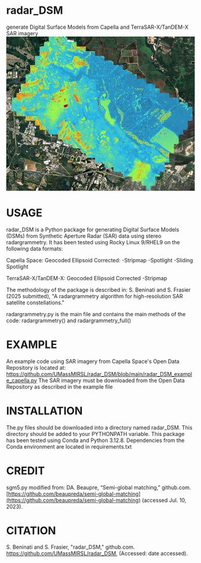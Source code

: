 # radar_DSM
generate Digital Surface Models from Capella and TerraSAR-X/TanDEM-X SAR imagery
![DSM of Savannah, GA, USA](https://github.com/UMassMIRSL/radar_DSM/blob/main/savannah_example_DSM.png)

# USAGE
radar_DSM is a Python package for generating Digital Surface Models (DSMs) from Synthetic Aperture Radar (SAR) data using stereo radargrammetry. It has been tested using Rocky Linux 9/RHEL9 on the following data formats:

Capella Space:
        Geocoded Ellipsoid Corrected:
                -Stripmap
                -Spotlight
                -Sliding Spotlight

TerraSAR-X/TanDEM-X:
        Geocoded Ellipsoid Corrected
                -Stripmap

The methodology of the package is described in: S. Beninati and S. Frasier (2025 submitted), "A radargrammetry algorithm for high-resolution SAR satellite constellations."

radargrammetry.py is the main file and contains the main methods of the code: radargrammetry() and radargrammetry_full()

# EXAMPLE
An example code using SAR imagery from Capella Space's Open Data Repository is located at: https://github.com/UMassMIRSL/radar_DSM/blob/main/radar_DSM_example_capella.py
The SAR imagery must be downloaded from the Open Data Repository as described in the example file

# INSTALLATION
The.py files should be downloaded into a directory named radar_DSM. This directory should be added to your PYTHONPATH variable.
This package has been tested using Conda and Python 3.12.8. Dependencies from the Conda environment are located in requirements.txt


# CREDIT
sgm5.py modified from:
DA. Beaupre, “Semi-global matching,” github.com. [https://github.com/beaupreda/semi-global-matching](https://github.com/beaupreda/semi-global-matching) (accessed Jul. 10, 2023).

# CITATION
S. Beninati and S. Frasier, "radar_DSM," github.com. https://github.com/UMassMIRSL/radar_DSM, (Accessed: date accessed).
